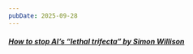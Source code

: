 ```yaml
---
pubDate: 2025-09-28
---
```


##### [How to stop AI’s “lethal trifecta” by Simon Willison](https://simonwillison.net/2025/Sep/26/how-to-stop-ais-lethal-trifecta/)